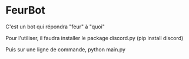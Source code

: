 # FeurBot

C'est un bot qui répondra "feur" à "quoi"

Pour l'utiliser, il faudra installer le package discord.py (pip install discord)

Puis sur une ligne de commande, python main.py
